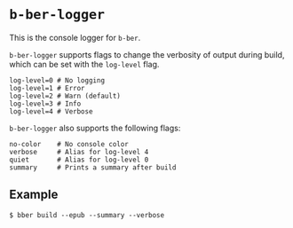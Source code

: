 # `b-ber-logger`

This is the console logger for `b-ber`.

`b-ber-logger` supports flags to change the verbosity of output during build, which can be set with the `log-level` flag.

```
log-level=0 # No logging
log-level=1 # Error
log-level=2 # Warn (default)
log-level=3 # Info
log-level=4 # Verbose
```

`b-ber-logger` also supports the following flags:

```
no-color    # No console color
verbose     # Alias for log-level 4
quiet       # Alias for log-level 0
summary     # Prints a summary after build
```

## Example

```
$ bber build --epub --summary --verbose
```
